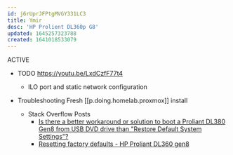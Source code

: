 ```yaml
---
id: j6rUprJFPtgMVGY331LC3
title: Ymir
desc: 'HP Prolient DL360p G8'
updated: 1645257323788
created: 1641018533079
---
```


ACTIVE

- TODO <https://youtu.be/LxdCzfF77t4>
    - ILO port and static network configuration

- Troubleshooting Fresh [[p.doing.homelab.proxmox]] install
    - Stack Overflow Posts
        - [Is there a better workaround or solution to boot a Proliant DL380 Gen8 from USB DVD drive than "Restore Default System Settings"?][1]
        - [Resetting factory defaults - HP Proliant DL360 gen8][2]


[1]: https://serverfault.com/questions/556775/is-there-a-better-workaround-or-solution-to-boot-a-proliant-dl380-gen8-from-usb
[2]: https://serverfault.com/questions/662448/resetting-factory-defaults-hp-proliant-dl360-gen8?noredirect=1&lq=1

